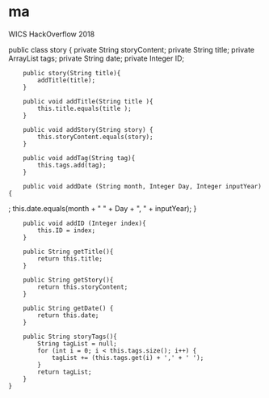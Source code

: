 # ma
WICS HackOverflow 2018

public class story {
        private String storyContent;
        private String title;
        private ArrayList<String> tags;
        private String date;
        private Integer ID;

        public story(String title){
            addTitle(title);
        }

        public void addTitle(String title ){
            this.title.equals(title );
        }

        public void addStory(String story) {
            this.storyContent.equals(story);
        }

        public void addTag(String tag){
            this.tags.add(tag);
        }

        public void addDate (String month, Integer Day, Integer inputYear){
;            this.date.equals(month + " " + Day + ", " + inputYear);
        }

        public void addID (Integer index){
            this.ID = index;
        }

        public String getTitle(){
            return this.title;
        }

        public String getStory(){
            return this.storyContent;
        }

        public String getDate() {
            return this.date;
        }

        public String storyTags(){
            String tagList = null;
            for (int i = 0; i < this.tags.size(); i++) {
                tagList += (this.tags.get(i) + ',' + ' ');
            }
            return tagList;
        }
    }

